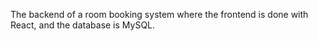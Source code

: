 The backend of a room booking system where the frontend is done with React, and the database is MySQL.
